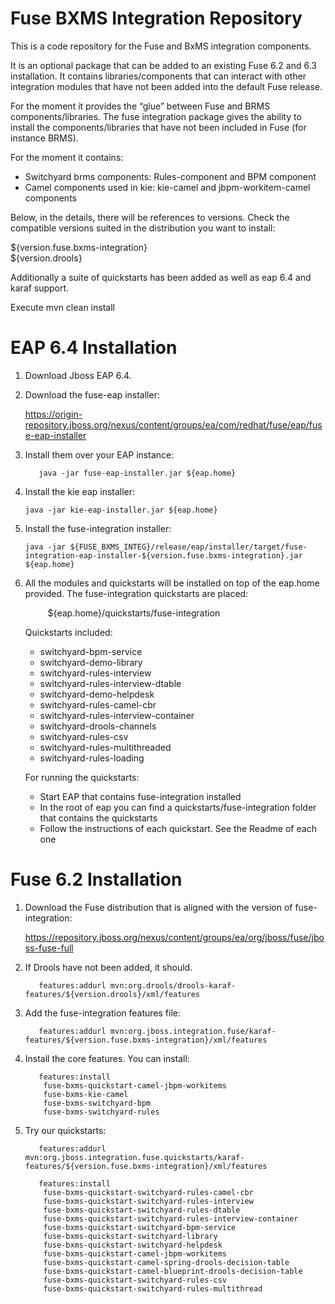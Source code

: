 Fuse BXMS Integration Repository
===============

This is a code repository for the Fuse and BxMS integration components.

It is an optional package that can be added to an existing Fuse 6.2 and 6.3 installation. It contains libraries/components that can interact with other integration modules that have not been added into the default Fuse release. 

For the moment it provides the “glue” between Fuse and BRMS components/libraries. The fuse integration package gives the ability to install the components/libraries that have not been included in Fuse (for instance BRMS).

For the moment it contains:
  * Switchyard brms components: Rules-component and BPM component
  * Camel components used in kie:  kie-camel and  jbpm-workitem-camel components

Below, in the details, there will be references to versions. Check the compatible versions suited in the distribution you want to install:

${version.fuse.bxms-integration}  
${version.drools}

Additionally a suite of quickstarts has been added as well as eap 6.4 and karaf support.

Execute mvn clean install


EAP 6.4 Installation
======================

1.  Download Jboss EAP 6.4.

2.  Download the fuse-eap installer:

      https://origin-repository.jboss.org/nexus/content/groups/ea/com/redhat/fuse/eap/fuse-eap-installer

3.  Install them over your EAP instance:

           java -jar fuse-eap-installer.jar ${eap.home}

4.  Install the kie eap installer:

        java -jar kie-eap-installer.jar ${eap.home}

5.  Install the fuse-integration installer:

        java -jar ${FUSE_BXMS_INTEG}/release/eap/installer/target/fuse-integration-eap-installer-${version.fuse.bxms-integration}.jar ${eap.home}

5.  All the modules and quickstarts will be installed on top of the eap.home provided. The fuse-integration quickstarts are placed:

     `     `${eap.home}/quickstarts/fuse-integration

    Quickstarts included:
    
    * switchyard-bpm-service
    * switchyard-demo-library
    * switchyard-rules-interview
    * switchyard-rules-interview-dtable
    * switchyard-demo-helpdesk
    * switchyard-rules-camel-cbr  
    * switchyard-rules-interview-container
    * switchyard-drools-channels
    * switchyard-rules-csv
    * switchyard-rules-multithreaded
    * switchyard-rules-loading

    For running the quickstarts:
    * Start EAP that contains fuse-integration installed
    * In the root of eap you can find a quickstarts/fuse-integration folder that contains the quickstarts
    * Follow the instructions of each quickstart. See the Readme of each one
    
    
    
Fuse 6.2 Installation
======================
1.  Download the Fuse distribution that is aligned with the version of fuse-integration:

     https://repository.jboss.org/nexus/content/groups/ea/org/jboss/fuse/jboss-fuse-full

2.  If Drools have not been added, it should. 

           features:addurl mvn:org.drools/drools-karaf-features/${version.drools}/xml/features

3.  Add the fuse-integration features file:  

           features:addurl mvn:org.jboss.integration.fuse/karaf-features/${version.fuse.bxms-integration}/xml/features
           
4.  Install the core features. You can install:  

           features:install 
            fuse-bxms-quickstart-camel-jbpm-workitems
            fuse-bxms-kie-camel
            fuse-bxms-switchyard-bpm
            fuse-bxms-switchyard-rules
            
5.  Try our quickstarts:

           features:addurl mvn:org.jboss.integration.fuse.quickstarts/karaf-features/${version.fuse.bxms-integration}/xml/features
           
           features:install    
            fuse-bxms-quickstart-switchyard-rules-camel-cbr             
            fuse-bxms-quickstart-switchyard-rules-interview          
            fuse-bxms-quickstart-switchyard-rules-dtable      
            fuse-bxms-quickstart-switchyard-rules-interview-container   
            fuse-bxms-quickstart-switchyard-bpm-service
            fuse-bxms-quickstart-switchyard-library
            fuse-bxms-quickstart-switchyard-helpdesk
            fuse-bxms-quickstart-camel-jbpm-workitems
            fuse-bxms-quickstart-camel-spring-drools-decision-table
            fuse-bxms-quickstart-camel-blueprint-drools-decision-table
            fuse-bxms-quickstart-switchyard-rules-csv
            fuse-bxms-quickstart-switchyard-rules-multithread
